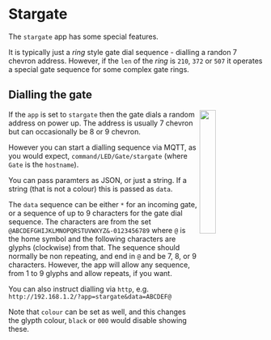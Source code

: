 # Stargate

The `stargate` app has some special features.

It is typically just a *ring* style gate dial sequence - dialling a randon 7 chevron address. However, if the `len` of the *ring* is `210`, `372` or `507` it operates a special gate sequence for some complex gate rings.

## Dialling the gate

<img src=Gate372.jpg width=25% align=right>

If the `app` is set to `stargate` then the gate dials a random address on power up. The address is usually 7 chevron but can occasionally be 8 or 9 chevron.

However you can start a dialling sequence via MQTT, as you would expect, `command/LED/Gate/stargate` (where `Gate` is the `hostname`).

You can pass paramters as JSON, or just a string. If a string (that is not a colour) this is passed as `data`.

The `data` sequence can be either `*` for an incoming gate, or a sequence of up to 9 characters for the gate dial sequence. The characters are from the set `@ABCDEFGHIJKLMNOPQRSTUVWXYZ&-0123456789` where `@` is the home symbol and the following characters are glyphs (clockwise) from that. The sequence should normally be non repeating, and end in `@` and be 7, 8, or 9 characters. However, the app will allow any sequence, from 1 to 9 glyphs and allow repeats, if you want.

You can also instruct dialling via `http`, e.g. `http://192.168.1.2/?app=stargate&data=ABCDEF@`

Note that `colour` can be set as well, and this changes the glypth colour, `black` or `000` would disable showing these.